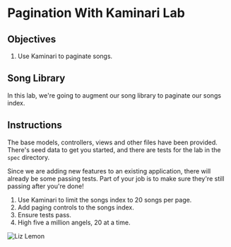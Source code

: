 # Pagination With Kaminari Lab

## Objectives

1. Use Kaminari to paginate songs.

## Song Library

In this lab, we're going to augment our song library to paginate our
songs index.

## Instructions

The base models, controllers, views and other files have been provided. There's seed data to get you started, and there are tests for the lab in the `spec` directory.

Since we are adding new features to an existing application, there will
already be some passing tests. Part of your job is to make sure they're
still passing after you're done!

1. Use Kaminari to limit the songs index to 20 songs per page.
2. Add paging controls to the songs index.
3. Ensure tests pass.
4. High five a million angels, 20 at a time.

![Liz Lemon](http://i.giphy.com/CCJnMBqEYxxEk.gif)
